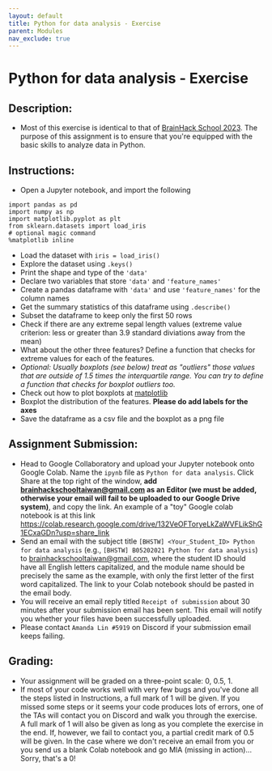 ```yaml
---
layout: default
title: Python for data analysis - Exercise
parent: Modules
nav_exclude: true
---
```


# Python for data analysis - Exercise

## Description:

- Most of this exercise is identical to that of [BrainHack School 2023](https://school-brainhack.github.io/modules/python_data_analysis/). The purpose of this assignment is to ensure that you're equipped with the basic skills to analyze data in Python.

## Instructions:

- Open a Jupyter notebook, and import the following
```
import pandas as pd
import numpy as np
import matplotlib.pyplot as plt
from sklearn.datasets import load_iris
# optional magic command
%matplotlib inline
```
- Load the dataset with `iris = load_iris()`
- Explore the dataset using `.keys()`
- Print the shape and type of the `'data'`
- Declare two variables that store `'data'` and `'feature_names'` 
- Create a pandas dataframe with `'data'` and use `'feature_names'` for the column names
- Get the summary statistics of this dataframe using `.describe()`
- Subset the dataframe to keep only the first 50 rows
- Check if there are any extreme sepal length values (extreme value criterion: less or greater than 3.9 standard diviations away from the mean)
- What about the other three features? Define a function that checks for extreme values for each of the features.
- *Optional: Usually boxplots (see below) treat as "outliers" those values that are outside of 1.5 times the interquartile range. You can try to define a function that checks for boxplot outliers too.*
- Check out how to plot boxplots at [matplotlib](https://matplotlib.org/stable/api/_as_gen/matplotlib.pyplot.boxplot.html)
- Boxplot the distribution of the features. **Please do add labels for the axes**
- Save the dataframe as a csv file and the boxplot as a png file

## Assignment Submission:

- Head to Google Collaboratory and upload your Jupyter notebook onto Google Colab. Name the `ipynb` file as `Python for data analysis`. Click Share at the top right of the window, **add brainhackschooltaiwan@gmail.com as an Editor (we must be added, otherwise your email will fail to be uploaded to our Google Drive system)**, and copy the link. An example of a "toy" Google colab notebook is at this link https://colab.research.google.com/drive/132VeOFToryeLkZaWVFLikShG1ECxaGDn?usp=share_link
- Send an email with the subject title `[BHSTW] <Your_Student_ID> Python for data analysis` (e.g., `[BHSTW] B05202021 Python for data analysis`) to brainhackschooltaiwan@gmail.com, where the student ID should have all English letters capitalized, and the module name should be precisely the same as the example, with only the first letter of the first word capitalized. The link to your Colab notebook should be pasted in the email body.
- You will receive an email reply titled `Receipt of submission` about 30 minutes after your submission email has been sent. This email will notify you whether your files have been successfully uploaded.
- Please contact `Amanda Lin #5919` on Discord if your submission email keeps failing.

## Grading:

- Your assignment will be graded on a three-point scale: 0, 0.5, 1. 
- If most of your code works well with very few bugs and you've done all the steps listed in Instructions, a full mark of 1 will be given. If you missed some steps or it seems your code produces lots of errors, one of the TAs will contact you on Discord and walk you through the exercise. A full mark of 1 will also be given as long as you complete the exercise in the end. If, however, we fail to contact you, a partial credit mark of 0.5 will be given. In the case where we don't receive an email from you or you send us a blank Colab notebook and go MIA (missing in action)... Sorry, that's a 0! 
